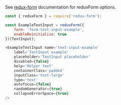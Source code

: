 See [redux-form](https://redux-form.com/6.0.0-rc.1/docs/api/reduxform.md/) documentation for reduxForm options.

```javascript
const { reduxForm } = require('redux-form');

const ExampleTextInput = reduxForm({
    form: 'form-text-input-example',
    enableReinitialize: true
})(TextInput);

<ExampleTextInput name='text-input-example'
    label='TextInput example'
    placeholder='TextInput placeholder'
    disabled={false}
    help='Helper text'
    containerClass='padded'
    inputClass='text-large'
    type='text'
    autofocus={false}
    randomGenerator={true}
    collapseErrorSpace={true}
/>
```